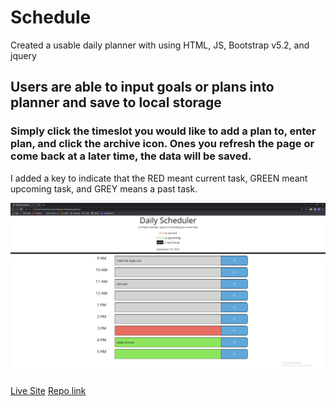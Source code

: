 # Schedule
Created a usable daily planner with using HTML, JS, Bootstrap v5.2, and jquery

## Users are able to input goals or plans into planner and save to local storage
### Simply click the timeslot you would like to add a plan to, enter plan, and click the archive icon. Ones you refresh the page or come back at a later time, the data will be saved.

I added a key to indicate that the RED meant current task, GREEN meant upcoming task, and GREY means a past task.

![SCREENSHOTS](/Assets/Daily-Scheduler.JPG)

[Live Site](https://derricklaff.github.io/Schedule/)
[Repo link](https://github.com/Derricklaff/Schedule)

